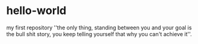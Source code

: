 # hello-world
my first repository
''the only thing, standing between you and your goal is the bull shit story, you keep telling yourself that why you can't achieve it''.
